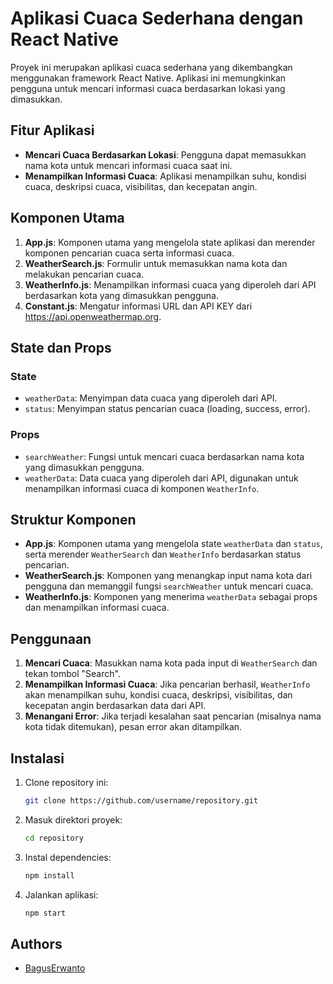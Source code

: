 # Aplikasi Cuaca Sederhana dengan React Native

Proyek ini merupakan aplikasi cuaca sederhana yang dikembangkan menggunakan framework React Native. Aplikasi ini memungkinkan pengguna untuk mencari informasi cuaca berdasarkan lokasi yang dimasukkan.

## Fitur Aplikasi

- **Mencari Cuaca Berdasarkan Lokasi**: Pengguna dapat memasukkan nama kota untuk mencari informasi cuaca saat ini.
- **Menampilkan Informasi Cuaca**: Aplikasi menampilkan suhu, kondisi cuaca, deskripsi cuaca, visibilitas, dan kecepatan angin.

## Komponen Utama

1. **App.js**: Komponen utama yang mengelola state aplikasi dan merender komponen pencarian cuaca serta informasi cuaca.
2. **WeatherSearch.js**: Formulir untuk memasukkan nama kota dan melakukan pencarian cuaca.
3. **WeatherInfo.js**: Menampilkan informasi cuaca yang diperoleh dari API berdasarkan kota yang dimasukkan pengguna.
4. **Constant.js**: Mengatur informasi URL dan API KEY dari https://api.openweathermap.org.

## State dan Props

### State

- `weatherData`: Menyimpan data cuaca yang diperoleh dari API.
- `status`: Menyimpan status pencarian cuaca (loading, success, error).

### Props

- `searchWeather`: Fungsi untuk mencari cuaca berdasarkan nama kota yang dimasukkan pengguna.
- `weatherData`: Data cuaca yang diperoleh dari API, digunakan untuk menampilkan informasi cuaca di komponen `WeatherInfo`.

## Struktur Komponen

- **App.js**: Komponen utama yang mengelola state `weatherData` dan `status`, serta merender `WeatherSearch` dan `WeatherInfo` berdasarkan status pencarian.
- **WeatherSearch.js**: Komponen yang menangkap input nama kota dari pengguna dan memanggil fungsi `searchWeather` untuk mencari cuaca.
- **WeatherInfo.js**: Komponen yang menerima `weatherData` sebagai props dan menampilkan informasi cuaca.

## Penggunaan

1. **Mencari Cuaca**: Masukkan nama kota pada input di `WeatherSearch` dan tekan tombol "Search".
2. **Menampilkan Informasi Cuaca**: Jika pencarian berhasil, `WeatherInfo` akan menampilkan suhu, kondisi cuaca, deskripsi, visibilitas, dan kecepatan angin berdasarkan data dari API.
3. **Menangani Error**: Jika terjadi kesalahan saat pencarian (misalnya nama kota tidak ditemukan), pesan error akan ditampilkan.

## Instalasi

1. Clone repository ini:
   ```bash
   git clone https://github.com/username/repository.git

2. Masuk direktori proyek:
   ```bash
   cd repository

2. Instal dependencies:
   ```bash
   npm install

2. Jalankan aplikasi:
   ```bash
   npm start


## Authors

- [BagusErwanto](https://github.com/volumeee)

